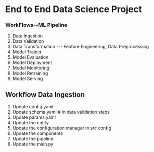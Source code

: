 # End to End Data Science Project

### WorkFlows--ML Pipeline

1. Data Ingestion
2. Data Validation
3. Data Transformation --- Feature Engineering, Data Preprocessing
4. Model Trainer
5. Model Evaluation
6. Model Deployment
7. Model Monitoring
8. Model Retraining
9. Model Serving


## Workflow Data Ingestion
1. Update config.yaml
2. Update schema.yaml # in data validation steps
3. Update params.yaml
4. Update the entity
5. Update the configuration manager in src config
6. Update the components
7. Update the pipeline
8. Update the main.py

##